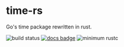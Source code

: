 # time-rs
Go's time package rewritten in rust.

![build status](https://github.com/sammyne/time-rs/workflows/build/badge.svg)
[![docs badge](https://img.shields.io/badge/docs-0.1.0-blue)](https://sammyne.github.io/time-rs/time/)
![minimum rustc](https://img.shields.io/badge/rustc-1.70.0%2B-blue)
